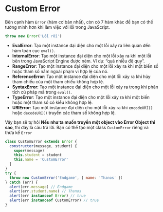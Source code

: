 # Custom Error

Bên cạnh hàm `Error` (hàm cơ bản nhất), còn có 7 hàm khác để bạn có thể tường minh hơn khi làm việc với lỗi trong JavaScript.

```javascript
throw new Error('Lỗi rồi')
```

- **EvalError**: Tạo một instance đại diện cho một lỗi xảy ra liên quan đến hàm toàn cục `eval()`.
- **InternalError**: Tạo một instance đại diện cho một lỗi xảy ra khi một lỗi bên trong JavaScript Engine được ném. Ví dụ: “quá nhiều đệ quy”.
- **RangeError**: Tạo một instance đại diện cho một lỗi xảy ra khi một biến số hoặc tham số nằm ngoài phạm vi hợp lệ của nó.
- **ReferenceError**: Tạo một instance đại diện cho một lỗi xảy ra khi hủy tham chiếu của một tham chiếu không hợp lệ.
- **SyntaxError**: Tạo một instance đại diện cho một lỗi xảy ra trong khi phân tích cú pháp mã trong `eval()`.
- **TypeError**: Tạo một instance đại diện cho một lỗi xảy ra khi một biến hoặc một tham số có kiểu không hợp lệ.
- **URIError**: Tạo một instance đại diện cho một lỗi xảy ra khi `encodeURI()` hoặc `decodeURI()` truyền các tham số không hợp lệ.

Vậy bạn sẽ tự hỏi **Nếu như ta muốn truyền một object vào Error Object thì sao**, thì đây là câu trả lời. Bạn có thể tạo một class `CustomError` riêng và thừa kế `Error`

```javascript
class CustomError extends Error {
  constructor(message, student) {
    super(message)
    this.student = student
    this.name = 'CustomError'
  }
}
try {
  throw new CustomError('Endgame', { name: 'Thanos' })
} catch (err) {
  alert(err.message) // Endgame
  alert(err.student.name) // Thanos
  alert(err instanceof Error) // true
  alert(err instanceof CustomError) // true
}
```
